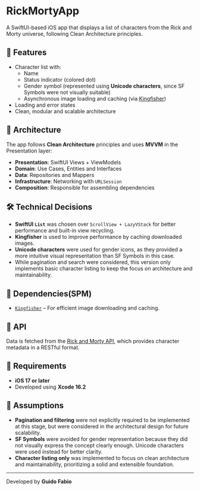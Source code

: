 # RickMortyApp

A SwiftUI-based iOS app that displays a list of characters from the Rick and Morty universe, following Clean Architecture principles.

## 📱 Features

- Character list with:
  - Name
  - Status indicator (colored dot)
  - Gender symbol (represented using **Unicode characters**, since SF Symbols were not visually suitable)
  - Asynchronous image loading and caching (via [Kingfisher](https://github.com/onevcat/Kingfisher))
- Loading and error states
- Clean, modular and scalable architecture

## 🧱 Architecture

The app follows **Clean Architecture** principles and uses **MVVM** in the Presentation layer:

- **Presentation**: SwiftUI Views + ViewModels
- **Domain**: Use Cases, Entities and Interfaces
- **Data**: Repositories and Mappers
- **Infrastructure**: Networking with `URLSession`
- **Composition**: Responsible for assembling dependencies

## 🛠 Technical Decisions

- **SwiftUI `List`** was chosen over `ScrollView + LazyVStack` for better performance and built-in view recycling.
- **Kingfisher** is used to improve performance by caching downloaded images.
- **Unicode characters** were used for gender icons, as they provided a more intuitive visual representation than SF Symbols in this case.
- While pagination and search were considered, this version only implements basic character listing to keep the focus on architecture and maintainability.

## 🔧 Dependencies(SPM)

- [`Kingfisher`](https://github.com/onevcat/Kingfisher) – For efficient image downloading and caching.

## 📄 API

Data is fetched from the [Rick and Morty API](https://rickandmortyapi.com/api/character), which provides character metadata in a RESTful format.

## 🚀 Requirements

- **iOS 17 or later**
- Developed using **Xcode 16.2**

## 🧭 Assumptions

- **Pagination and filtering** were not explicitly required to be implemented at this stage, but were considered in the architectural design for future scalability.
- **SF Symbols** were avoided for gender representation because they did not visually express the concept clearly enough. Unicode characters were used instead for better clarity.
- **Character listing only** was implemented to focus on clean architecture and maintainability, prioritizing a solid and extensible foundation.

---

Developed by **Guido Fabio**
